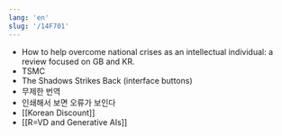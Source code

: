 ```yaml
---
lang: 'en'
slug: '/14F701'
---
```


- How to help overcome national crises as an intellectual individual: a review focused on GB and KR.
- TSMC
- The Shadows Strikes Back (interface buttons)
- 무제한 번역
- 인쇄해서 보면 오류가 보인다
- [[Korean Discount]]
- [[R=VD and Generative AIs]]
